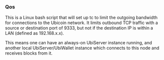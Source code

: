 ### Qos ###

This is a Linux bash script that will set up tc to limit the outgoing bandwidth for connections to the Ubicoin network. It limits outbound TCP traffic with a source or destination port of 9333, but not if the destination IP is within a LAN (defined as 192.168.x.x).

This means one can have an always-on UbiServer instance running, and another local UbiServer/UbiWallet instance which connects to this node and receives blocks from it.

